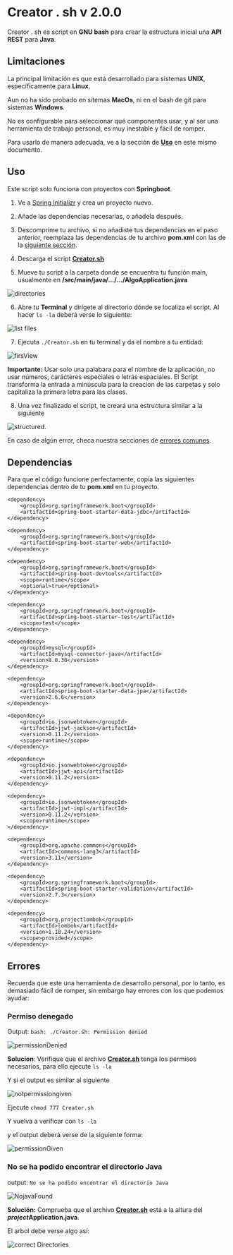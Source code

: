 # Creator . sh v 2.0.0
Creator . sh es script en **GNU bash** para crear la estructura inicial una **API REST** para **Java**.

## Limitaciones
La principal limitación es que está desarrollado para sistemas **UNIX**, específicamente para **Linux**.

Aun no ha sido probado en sitemas **MacOs**, ni en el bash de git para sistemas **Windows**.

No es configurable para seleccionar qué componentes usar, y al ser una herramienta de trabajo personal, es muy inestable y fácil de romper.

Para usarlo de manera adecuada, ve a la sección de [**Uso**](#uso) en este mismo documento.

## Uso
Este script solo funciona con proyectos con **Springboot**.

1. Ve a [Spring Initializr](https://start.spring.io/) y crea un proyecto nuevo.
   
2. Añade las dependencias necesarias, o añadela después.
   
3. Descomprime tu archivo, si no añadiste tus dependencias en el paso anterior, reemplaza las dependencias de tu archivo **pom.xml** con las de la [siguiente sección](#dependencias).
   
4. Descarga el script [**Creator.sh**](#) 
   
5. Mueve tu script a la carpeta donde se encuentra tu función main, usualmente en **/src/main/java/.../.../AlgoApplication.java**

![directories](img/../img-doc/directories.png)

6. Abre tu **Terminal** y dirígete al directorio dónde se localiza el script. Al hacer `ls -la` deberá verse lo siguiente: 

![list files](img-doc/list.png)

7. Ejecuta `./Creator.sh` en tu terminal y da el nombre a tu entidad:

![firsView](img-doc/firstView.png)

**Importante:** Usar solo una palabara para el nombre de la aplicación, no usar números, carácteres especiales o letras espaciales. El Script transforma la entrada a minúscula para la creacion de las carpetas y solo capitaliza la primera letra para las clases.

8. Una vez finalizado el script, te creará una estructura similar a la siguiente 

![structured](img-doc/created.png).
   
En caso de algún error, checa nuestra secciones de [errores comunes](#errores).

## Dependencias
Para que el código funcione perfectamente, copia las siguientes dependencias dentro de tu **pom.xml** en tu proyecto.


	<dependency>
		<groupId>org.springframework.boot</groupId>
		<artifactId>spring-boot-starter-data-jdbc</artifactId>
	</dependency>
        
	<dependency>
		<groupId>org.springframework.boot</groupId>
		<artifactId>spring-boot-starter-web</artifactId>
	</dependency>

	<dependency>
		<groupId>org.springframework.boot</groupId>
		<artifactId>spring-boot-devtools</artifactId>
		<scope>runtime</scope>
		<optional>true</optional>
	</dependency>
        
	<dependency>
		<groupId>org.springframework.boot</groupId>
		<artifactId>spring-boot-starter-test</artifactId>
		<scope>test</scope>
	</dependency>
        
	<dependency>
		<groupId>mysql</groupId>
		<artifactId>mysql-connector-java</artifactId>
		<version>8.0.30</version>
	</dependency>
        
	<dependency>
		<groupId>org.springframework.boot</groupId>
		<artifactId>spring-boot-starter-data-jpa</artifactId>
		<version>2.6.6</version>
	</dependency>
        
	<dependency>
		<groupId>io.jsonwebtoken</groupId>
		<artifactId>jjwt-jackson</artifactId>
		<version>0.11.2</version>
		<scope>runtime</scope>
	</dependency>
        
	<dependency>
		<groupId>io.jsonwebtoken</groupId>
		<artifactId>jjwt-api</artifactId>
		<version>0.11.2</version>
	</dependency>
        
	<dependency>
		<groupId>io.jsonwebtoken</groupId>
		<artifactId>jjwt-impl</artifactId>
		<version>0.11.2</version>
		<scope>runtime</scope>
	</dependency>
        
	<dependency>
		<groupId>org.apache.commons</groupId>
		<artifactId>commons-lang3</artifactId>
		<version>3.11</version>
	</dependency>
        
	<dependency>
		<groupId>org.springframework.boot</groupId>
		<artifactId>spring-boot-starter-validation</artifactId>
		<version>2.7.3</version>
	</dependency>

	<dependency>
		<groupId>org.projectlombok</groupId>
		<artifactId>lombok</artifactId>
		<version>1.18.24</version>
		<scope>provided</scope>
	</dependency>

## Errores
Recuerda que este una herramienta de desarrollo personal, por lo tanto, es demasiado fácil de romper, sin embargo hay errores con los que podemos ayudar:

### Permiso denegado
Output: `bash: ./Creator.sh: Permission denied` 

![permissionDenied](img-doc/error-permission.png)

**Solucion**: 
Verifique que el archivo [**Creator.sh**](#) tenga los permisos necesarios, para ello ejecute
`ls -la`

Y si el output es similar al siguiente

![notpermissiongiven](img-doc/notPermmision.png)

Ejecute 
`chmod 777 Creator.sh`

Y vuelva a verificar con `ls -la`

y el output deberá verse de la siguiente forma:

![permissionGiven](img-doc/permmisiongived.png)

### No se ha podido encontrar el directorio Java
output: `No se ha podido encontrar el directorio Java`

![NojavaFound](img-doc/java%20no%20found.png)

**Solución:** Comprueba que el archivo [**Creator.sh**](#) está a la altura del ***project*Application.java**.

El arbol debe verse algo así:

![correct Directories](img-doc/directories.png)
